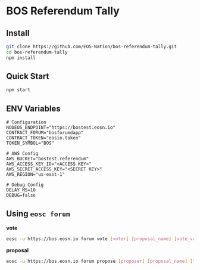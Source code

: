 # BOS Referendum Tally

## Install

```bash
git clone https://github.com/EOS-Nation/bos-referendum-tally.git
cd bos-referendum-tally
npm install
```

## Quick Start

```bash
npm start
```

## ENV Variables

```env
# Configuration
NODEOS_ENDPOINT="https://bostest.eosn.io"
CONTRACT_FORUM="bosforumdapp"
CONTRACT_TOKEN="eosio.token"
TOKEN_SYMBOL="BOS"

# AWS Config
AWS_BUCKET="bostest.referendum"
AWS_ACCESS_KEY_ID="<ACCESS KEY>"
AWS_SECRET_ACCESS_KEY="<SECRET KEY>"
AWS_REGION="us-east-1"

# Debug Config
DELAY_MS=10
DEBUG=false
```

## Using `eosc forum`

**vote**

```bash
eosc -u https://bos.eosn.io forum vote [voter] [proposal_name] [vote_value] --target-contract bosforumdapp
```

**proposal**

```bash
eosc -u https://bos.eosn.io forum propose [proposer] [proposal_name] [title] [proposal_expiration_date] --target-contract bosforumdapp
```
